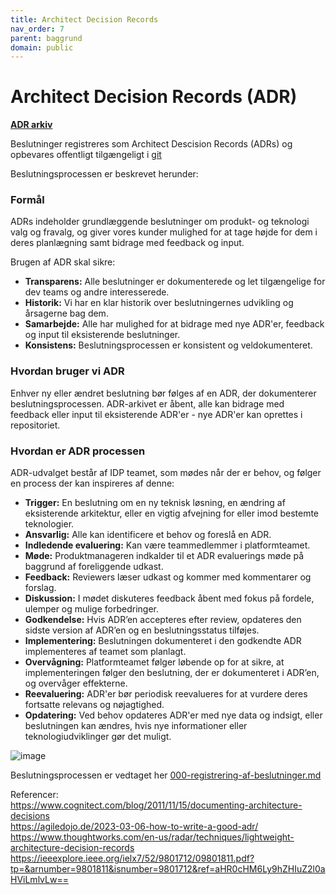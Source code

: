 ```yaml
---
title: Architect Decision Records
nav_order: 7
parent: baggrund
domain: public
---
```


# Architect Decision Records (ADR)

**[ADR arkiv](https://github.com/test-jppolitikenshus/internal-developer-platform/tree/main/architecture-decision-records)**

Beslutninger registreres som Architect Descision Records (ADRs) og opbevares offentligt tilgængeligt i [git](https://github.com/test-jppolitikenshus/internal-developer-platform/tree/main/architecture-decision-records)

Beslutningsprocessen er beskrevet herunder:

### **Formål**

ADRs indeholder grundlæggende beslutninger om produkt- og teknologi valg og fravalg, og giver vores 
kunder mulighed for at tage højde for dem i deres planlægning samt bidrage med feedback og input.

Brugen af ADR skal sikre:  
- **Transparens:** Alle beslutninger er dokumenterede og let tilgængelige for dev teams og andre interesserede.
- **Historik:** Vi har en klar historik over beslutningernes udvikling og årsagerne bag dem.
- **Samarbejde:** Alle har mulighed for at bidrage med nye ADR'er, feedback og input til eksisterende beslutninger.
- **Konsistens:** Beslutningsprocessen er konsistent og veldokumenteret.

### **Hvordan bruger vi ADR**

Enhver ny eller ændret beslutning bør følges af en ADR, der dokumenterer beslutningsprocessen.
ADR-arkivet er åbent, alle kan bidrage med feedback eller input til eksisterende ADR'er - nye ADR'er kan oprettes i repositoriet. 

### **Hvordan er ADR processen** 

ADR-udvalget består af IDP teamet, som mødes når der er behov, og følger en process der kan inspireres af denne: 

- **Trigger:** En beslutning om en ny teknisk løsning, en ændring af eksisterende arkitektur, eller en vigtig afvejning for eller imod bestemte teknologier.
- **Ansvarlig:** Alle kan identificere et behov og foreslå en ADR.
- **Indledende evaluering:** Kan være teammedlemmer i platformteamet.
- **Møde:** Produktmanageren indkalder til et ADR evaluerings møde på baggrund af foreliggende udkast.
- **Feedback:** Reviewers læser udkast og kommer med kommentarer og forslag.
- **Diskussion:** I mødet diskuteres feedback åbent med fokus på fordele, ulemper og mulige forbedringer.
- **Godkendelse:** Hvis ADR’en accepteres efter review, opdateres den sidste version af ADR’en og en beslutningsstatus tilføjes.
- **Implementering:** Beslutningen dokumenteret i den godkendte ADR implementeres af teamet som planlagt.
- **Overvågning:** Platformteamet følger løbende op for at sikre, at implementeringen følger den beslutning, der er dokumenteret i ADR’en, og overvåger effekterne.
- **Reevaluering:** ADR'er bør periodisk reevalueres for at vurdere deres fortsatte relevans og nøjagtighed.
- **Opdatering:** Ved behov opdateres ADR'er med nye data og indsigt, eller beslutningen kan ændres, hvis nye informationer eller teknologiudviklinger gør det muligt.

![image](https://github.com/user-attachments/assets/fb38dae1-41fc-462b-836f-d2fb77862f5b)

Beslutningsprocessen er vedtaget her [000-registrering-af-beslutninger.md](https://github.com/test-jppolitikenshus/internal-developer-platform/blob/main/architecture-decision-records/000-registrering-af-beslutninger.md)

Referencer:   
https://www.cognitect.com/blog/2011/11/15/documenting-architecture-decisions    
https://agiledojo.de/2023-03-06-how-to-write-a-good-adr/   
https://www.thoughtworks.com/en-us/radar/techniques/lightweight-architecture-decision-records   
https://ieeexplore.ieee.org/ielx7/52/9801712/09801811.pdf?tp=&arnumber=9801811&isnumber=9801712&ref=aHR0cHM6Ly9hZHIuZ2l0aHViLmlvLw==   
